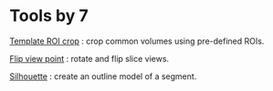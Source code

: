 # Tools by 7

[Template ROI crop](https://github.com/chir-set/Tools7/tree/master/TemplateROICrop/) : crop common volumes using pre-defined ROIs.

[Flip view point](https://github.com/chir-set/Tools7/tree/master/FlipViewPoint/) : rotate and flip slice views.

[Silhouette](https://github.com/chir-set/Tools7/tree/master/Silhouette/) : create an outline model of a segment.


